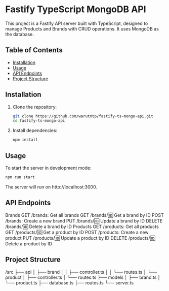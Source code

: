 # Fastify TypeScript MongoDB API

This project is a Fastify API server built with TypeScript, designed to manage Products and Brands with CRUD operations. It uses MongoDB as the database.

## Table of Contents

- [Installation](#installation)
- [Usage](#usage)
- [API Endpoints](#api-endpoints)
- [Project Structure](#project-structure)

## Installation

1. Clone the repository:

    ```bash
    git clone https://github.com/warutntp/fastify-ts-mongo-api.git
    cd fastify-ts-mongo-api
    ```

2. Install dependencies:

    ```bash
    npm install
    ```

## Usage

To start the server in development mode:

```bash
npm run start
```

The server will run on http://localhost:3000.


## API Endpoints
Brands
GET /brands: Get all brands
GET /brands/:id: Get a brand by ID
POST /brands: Create a new brand
PUT /brands/:id: Update a brand by ID
DELETE /brands/:id: Delete a brand by ID
Products
GET /products: Get all products
GET /products/:id: Get a product by ID
POST /products: Create a new product
PUT /products/:id: Update a product by ID
DELETE /products/:id: Delete a product by ID


## Project Structure
/src
├── api
│ ├── brand
│ │ ├── controller.ts
│ │ └── routes.ts
│ └── product
│ ├── controller.ts
│ └── routes.ts
├── models
│ ├── brand.ts
│ └── product.ts
├── database.ts
├── routes.ts
└── server.ts
